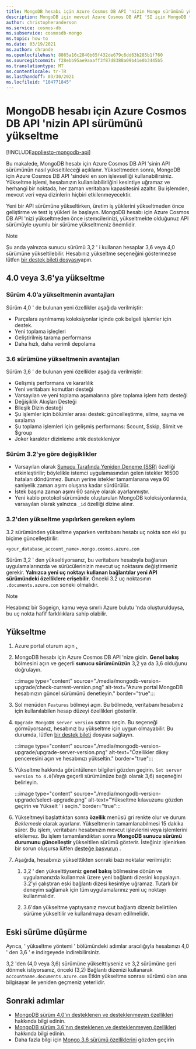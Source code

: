 ```yaml
---
title: MongoDB hesabı için Azure Cosmos DB API 'nizin Mongo sürümünü yükseltin
description: MongoDB için mevcut Azure Cosmos DB API 'SI için MongoDB tel protokolü sürümünü sorunsuz şekilde yükseltme
author: christopheranderson
ms.service: cosmos-db
ms.subservice: cosmosdb-mongo
ms.topic: how-to
ms.date: 03/19/2021
ms.author: chrande
ms.openlocfilehash: 8865a16c2840b65f432de679c6dd63b285b1f760
ms.sourcegitcommit: f28ebb95ae9aaaff3f87d8388a09b41e0b3445b5
ms.translationtype: MT
ms.contentlocale: tr-TR
ms.lasthandoff: 03/30/2021
ms.locfileid: "104771845"
---
```

# <a name="upgrade-the-api-version-of-your-azure-cosmos-db-api-for-mongodb-account"></a>MongoDB hesabı için Azure Cosmos DB API 'nizin API sürümünü yükseltme
[!INCLUDE[appliesto-mongodb-api](includes/appliesto-mongodb-api.md)]

Bu makalede, MongoDB hesabı için Azure Cosmos DB API 'sinin API sürümünün nasıl yükseltileceği açıklanır. Yükseltmeden sonra, MongoDB için Azure Cosmos DB API 'sindeki en son işlevselliği kullanabilirsiniz. Yükseltme işlemi, hesabınızın kullanılabilirliğini kesintiye uğramaz ve herhangi bir noktada, her zaman veritabanı kapasitesini azaltır. Bu işlemden, mevcut veri veya dizinlerin hiçbiri etkilenmeyecektir. 

Yeni bir API sürümüne yükseltirken, üretim iş yüklerini yükseltmeden önce geliştirme ve test iş yükleri ile başlayın. MongoDB hesabı için Azure Cosmos DB API 'nizi yükseltmeden önce istemcilerinizi, yükseltmekte olduğunuz API sürümüyle uyumlu bir sürüme yükseltmeniz önemlidir.

>[!Note]
> Şu anda yalnızca sunucu sürümü 3,2 ' i kullanan hesaplar 3,6 veya 4,0 sürümüne yükseltilebilir. Hesabınız yükseltme seçeneğini göstermezse lütfen [bir destek bileti dosyası](https://portal.azure.com/?#blade/Microsoft_Azure_Support/HelpAndSupportBlade)yapın.

## <a name="upgrading-to-40-or-36"></a>4\.0 veya 3.6'ya yükseltme

### <a name="benefits-of-upgrading-to-version-40"></a>Sürüm 4.0’a yükseltmenin avantajları

Sürüm 4,0 ' de bulunan yeni özellikler aşağıda verilmiştir:
- Parçalara ayrılmamış koleksiyonlar içinde çok belgeli işlemler için destek.
- Yeni toplama işleçleri
- Geliştirilmiş tarama performansı
- Daha hızlı, daha verimli depolama

### <a name="benefits-of-upgrading-to-version-36"></a>3\.6 sürümüne yükseltmenin avantajları

Sürüm 3,6 ' de bulunan yeni özellikler aşağıda verilmiştir:
- Gelişmiş performans ve kararlılık
- Yeni veritabanı komutları desteği
- Varsayılan ve yeni toplama aşamalarına göre toplama işlem hattı desteği
- Değişiklik Akışları Desteği
- Bileşik Dizin desteği
- Şu işlemler için bölümler arası destek: güncelleştirme, silme, sayma ve sıralama
- Şu toplama işlemleri için gelişmiş performans: $count, $skip, $limit ve $group
- Joker karakter dizinleme artık destekleniyor

### <a name="changes-from-version-32"></a>Sürüm 3.2'ye göre değişiklikler

- Varsayılan olarak [Sunucu Tarafında Yeniden Deneme (SSR)](prevent-rate-limiting-errors.md) özelliği etkinleştirilir; böylelikle istemci uygulamasından gelen istekler 16500 hataları döndürmez. Bunun yerine istekler tamamlanana veya 60 saniyelik zaman aşımı oluşana kadar sürdürülür.
- İstek başına zaman aşımı 60 saniye olarak ayarlanmıştır.
- Yeni kablo protokol sürümünde oluşturulan MongoDB koleksiyonlarında, varsayılan olarak yalnızca `_id` özelliği dizine alınır.

### <a name="action-required-when-upgrading-from-32"></a>3\.2'den yükseltme yapılırken gereken eylem

3\.2 sürümünden yükseltme yaparken veritabanı hesabı uç nokta son eki şu biçime güncelleştirilir:

```
<your_database_account_name>.mongo.cosmos.azure.com
```

Sürüm 3,2 ' den yükseltiyorsanız, bu veritabanı hesabıyla bağlanan uygulamalarınızda ve sürücülerinizin mevcut uç noktasını değiştirmeniz gerekir. **Yalnızca yeni uç noktayı kullanan bağlantılar yeni API sürümündeki özelliklere erişebilir**. Önceki 3.2 uç noktasının `.documents.azure.com` soneki olmalıdır.

>[!Note]
> Hesabınız bir Sogeign, kamu veya sınırlı Azure bulutu 'nda oluşturulduysa, bu uç nokta hafif farklılıklara sahip olabilir.

## <a name="how-to-upgrade"></a>Yükseltme

1. Azure portal oturum açın [.](https://portal.azure.com/)

1. MongoDB hesabı için Azure Cosmos DB API 'nize gidin. **Genel bakış** bölmesini açın ve geçerli **sunucu sürümünüzün** 3,2 ya da 3,6 olduğunu doğrulayın.

    :::image type="content" source="./media/mongodb-version-upgrade/check-current-version.png" alt-text="Azure portal MongoDB hesabınızın güncel sürümünü denetleyin." border="true":::

1. Sol menüden `Features` bölmeyi açın. Bu bölmede, veritabanı hesabınız için kullanılabilen hesap düzeyi özellikleri gösterilir.

1. `Upgrade MongoDB server version` satırını seçin. Bu seçeneği görmüyorsanız, hesabınız bu yükseltme için uygun olmayabilir. Bu durumda, lütfen [bir destek bileti](https://portal.azure.com/?#blade/Microsoft_Azure_Support/HelpAndSupportBlade) dosyası sağlayın.

    :::image type="content" source="./media/mongodb-version-upgrade/upgrade-server-version.png" alt-text="Özellikler dikey penceresini açın ve hesabınızı yükseltin." border="true":::

1. Yükseltme hakkında görüntülenen bilgileri gözden geçirin. `Set server version to 4.0`(Veya geçerli sürümünüze bağlı olarak 3,6) seçeneğini belirleyin.

    :::image type="content" source="./media/mongodb-version-upgrade/select-upgrade.png" alt-text="Yükseltme kılavuzunu gözden geçirin ve Yükselt ' i seçin." border="true":::

1. Yükseltmeyi başlattıktan sonra **özellik** menüsü gri renkte olur ve durum *Beklemede* olarak ayarlanır. Yükseltmenin tamamlanabilmesi 15 dakika sürer. Bu işlem, veritabanı hesabınızın mevcut işlevlerini veya işlemlerini etkilemez. Bu işlem tamamlandıktan sonra **MongoDB sunucu sürümü durumunu güncelleştir** yükseltilen sürümü gösterir. İsteğiniz işlenirken bir sorun oluşursa lütfen [desteğe başvurun](https://azure.microsoft.com/en-us/support/create-ticket/) .

1. Aşağıda, hesabınızı yükselttikten sonraki bazı noktalar verilmiştir:

    1. 3,2 ' den yükselttiyseniz **genel bakış** bölmesine dönün ve uygulamanızda kullanmak üzere yeni bağlantı dizesini kopyalayın. 3\.2'yi çalıştıran eski bağlantı dizesi kesintiye uğramaz. Tutarlı bir deneyim sağlamak için tüm uygulamalarınız yeni uç noktayı kullanmalıdır.

    1. 3\.6'dan yükseltme yaptıysanız mevcut bağlantı dizeniz belirtilen sürüme yükseltilir ve kullanılmaya devam edilmelidir.

## <a name="how-to-downgrade"></a>Eski sürüme düşürme

Ayrıca, ' yükseltme yöntemi ' bölümündeki adımlar aracılığıyla hesabınızı 4,0 ' den 3,6 ' e indirgeyede indirebilirsiniz.

3,2 'den (4,0 veya 3,6) sürümüne yükselttiyseniz ve 3,2 sürümüne geri dönmek istiyorsanız, önceki (3,2) Bağlantı dizenizi kullanarak `accountname.documents.azure.com` Etkin yükseltme sonrası sürümü olan ana bilgisayar ile yeniden geçmeniz yeterlidir.

## <a name="next-steps"></a>Sonraki adımlar

- [MongoDB sürüm 4.0'ın desteklenen ve desteklenmeyen özellikleri](mongodb-feature-support-40.md) hakkında bilgi edinin.
- [MongoDB sürüm 3.6'nın desteklenen ve desteklenmeyen özellikleri](mongodb-feature-support-36.md) hakkında bilgi edinin.
- Daha fazla bilgi için [Mongo 3.6 sürümü özelliklerini](https://devblogs.microsoft.com/cosmosdb/azure-cosmos-dbs-api-for-mongodb-now-supports-server-version-3-6/) gözden geçirin
